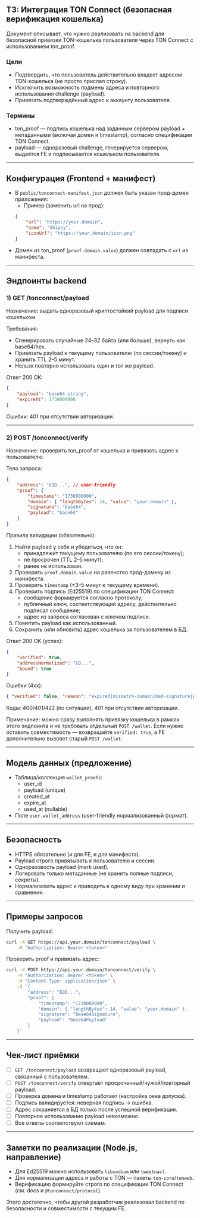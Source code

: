 ## ТЗ: Интеграция TON Connect (безопасная верификация кошелька)

Документ описывает, что нужно реализовать на backend для безопасной привязки TON-кошелька пользователя через TON Connect с использованием ton_proof.

### Цели
- Подтвердить, что пользователь действительно владеет адресом TON-кошелька (не просто прислал строку).
- Исключить возможность подмены адреса и повторного использования challenge (payload).
- Привязать подтверждённый адрес к аккаунту пользователя.

### Термины
- ton_proof — подпись кошелька над заданным сервером payload + метаданными (включая домен и timestamp), согласно спецификации TON Connect.
- payload — одноразовый challenge, генерируется сервером, выдаётся FE и подписывается кошельком пользователя.

---

## Конфигурация (Frontend + манифест)
- В `public/tonconnect-manifest.json` должен быть указан прод-домен приложения:
    - Пример (заменить url на прод):
    ```json
    {
        "url": "https://your.domain",
        "name": "Shipsy",
        "iconUrl": "https://your.domain/icon.png"
    }
    ```
- Домен из ton_proof (`proof.domain.value`) должен совпадать с `url` из манифеста.

---

## Эндпоинты backend

### 1) GET /tonconnect/payload
Назначение: выдать одноразовый криптостойкий payload для подписи кошельком.

Требования:
- Сгенерировать случайные 24–32 байта (или больше), вернуть как base64/hex.
- Привязать payload к текущему пользователю (по сессии/токену) и хранить TTL 2–5 минут.
- Нельзя повторно использовать один и тот же payload.

Ответ 200 OK:
```json
{
    "payload": "base64-string",
    "expireAt": 1730000000
}
```

Ошибки: 401 при отсутствии авторизации.

---

### 2) POST /tonconnect/verify
Назначение: проверить ton_proof от кошелька и привязать адрес к пользователю.

Тело запроса:
```json
{
    "address": "EQD...", // user-friendly
    "proof": {
        "timestamp": "1730000000",
        "domain": { "lengthBytes": 14, "value": "your.domain" },
        "signature": "base64",        
        "payload": "base64"
    }
}
```

Правила валидации (обязательно):
1) Найти payload у себя и убедиться, что он:
     - принадлежит текущему пользователю (по его сессии/токену);
     - не просрочен (TTL 2–5 минут);
     - ранее не использован.
2) Проверить `proof.domain.value` на равенство прод-домену из манифеста.
3) Проверить `timestamp` (±3–5 минут к текущему времени).
4) Проверить подпись (Ed25519) по спецификации TON Connect:
     - сообщение формируется согласно протоколу; 
     - публичный ключ, соответствующий адресу, действительно подписал сообщение;
     - адрес из запроса согласован с ключом подписи.
5) Пометить payload как использованный.
6) Сохранить (или обновить) адрес кошелька за пользователем в БД.

Ответ 200 OK (успех):
```json
{
    "verified": true,
    "addressNormalized": "EQ...",
    "bound": true
}
```

Ошибки (4xx):
```json
{ "verified": false, "reason": "expired|mismatch-domain|bad-signature|payload-not-found|stale-timestamp|already-used" }
```
Коды: 400/401/422 (по ситуации), 401 при отсутствии авторизации.

Примечание: можно сразу выполнять привязку кошелька в рамках этого эндпоинта и не требовать отдельный `POST /wallet`. Если нужно оставить совместимость — возвращайте `verified: true`, а FE дополнительно вызовет старый `POST /wallet`.

---

## Модель данных (предложение)
- Таблица/коллекция `wallet_proofs`:
    - user_id
    - payload (unique)
    - created_at
    - expire_at
    - used_at (nullable)
- Поле `user.wallet_address` (user-friendly нормализованный формат).

---

## Безопасность
- HTTPS обязательно (и для FE, и для манифеста).
- Payload строго привязывать к пользователю и сессии.
- Одноразовость payload (mark used).
- Логировать только метаданные (не хранить полные подписи, секреты).
- Нормализовать адрес и приводить к одному виду при хранении и сравнении.

---

## Примеры запросов

Получить payload:
```bash
curl -X GET https://api.your.domain/tonconnect/payload \
    -H "Authorization: Bearer <token>"
```

Проверить proof и привязать адрес:
```bash
curl -X POST https://api.your.domain/tonconnect/verify \
    -H "Authorization: Bearer <token>" \
    -H "Content-Type: application/json" \
    -d '{
        "address": "EQD...",
        "proof": {
            "timestamp": "1730000000",
            "domain": { "lengthBytes": 14, "value": "your.domain" },
            "signature": "Base64Signature",
            "payload": "Base64Payload"
        }
    }'
```

---

## Чек-лист приёмки
- [ ] `GET /tonconnect/payload` возвращает одноразовый payload, связанный с пользователем.
- [ ] `POST /tonconnect/verify` отвергает просроченный/чужой/повторный payload.
- [ ] Проверка домена и timestamp работает (настройка окна допуска).
- [ ] Подпись валидируется: неверная подпись → ошибка.
- [ ] Адрес сохраняется в БД только после успешной верификации.
- [ ] Повторное использование payload невозможно.
- [ ] Все ответы соответствуют схемам.

---

## Заметки по реализации (Node.js, направление)
- Для Ed25519 можно использовать `libsodium` или `tweetnacl`.
- Для нормализации адреса и работы с TON — пакеты `ton-core`/`tonweb`.
- Верификацию формируйте строго по спецификации TON Connect (см. docs и `@tonconnect/protocol`).

Этого достаточно, чтобы другой разработчик реализовал backend по безопасности и совместимости с текущим FE.